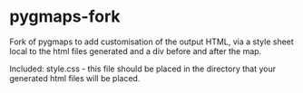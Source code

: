 pygmaps-fork
============

Fork of pygmaps to add customisation of the output HTML, via a style sheet local to the
html files generated and a div before and after the map.

Included: style.css - this file should be placed in the directory that your generated html files will be placed.